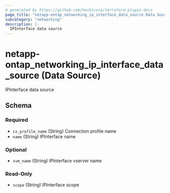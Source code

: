 ```yaml
---
# generated by https://github.com/hashicorp/terraform-plugin-docs
page_title: "netapp-ontap_networking_ip_interface_data_source Data Source - terraform-provider-netapp-ontap"
subcategory: "networking"
description: |-
  IPInterface data source
---
```


# netapp-ontap_networking_ip_interface_data_source (Data Source)

IPInterface data source



<!-- schema generated by tfplugindocs -->
## Schema

### Required

- `cx_profile_name` (String) Connection profile name
- `name` (String) IPInterface name

### Optional

- `svm_name` (String) IPInterface vserver name

### Read-Only

- `scope` (String) IPInterface scope


